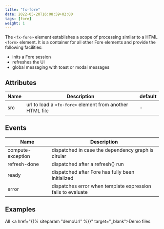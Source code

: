 ```yaml
---
title: "fx-fore"
date: 2022-05-20T16:08:59+02:00
tags: [fore]
weight: 1
---
```


The `<fx-fore>` element establishes a scope of processing similar
to a HTML `<form>` element. It is a container for all other Fore elements
and provide the following facilities:

* inits a Fore session
* refreshes the UI
* global messaging with toast or modal messages

## Attributes

| Name | Description | default |
|------|-------------|------- |
| src | url to load a `<fx-fore>` element from another HTML file | - |

## Events

| Name | Description |
|------|-------------|
| compute-exception | dispatched in case the dependency graph is cirular |
| refresh-done | dispatched after a refresh() run |
| ready | dispatched after Fore has fully been initialized |
| error | dispatches error when template expression fails to evaluate |


## Examples

All <a href="{{% siteparam "demoUrl" %}}" target="_blank">Demo</a> files

